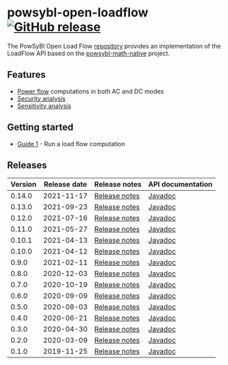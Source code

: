 # powsybl-open-loadflow [![GitHub release](https://img.shields.io/github/release/powsybl/powsybl-open-loadflow.svg?sort=semver)](https://github.com/powsybl/powsybl-open-loadflow/releases/)
The PowSyBl Open Load Flow [repository](https://github.com/powsybl/powsybl-open-loadflow) provides an implementation of the LoadFlow API based on the [powsybl-math-native](powsybl-math-native.md) project.  

## Features

- [Power flow](../../simulation/powerflow/index.md) computations in both AC and DC modes
- [Security analysis](../../simulation/securityanalysis/index.md)
- [Sensitivity analysis](../../simulation/sensitivity/index.md)

## Getting started

- [Guide 1]() - Run a load flow computation

## Releases

| Version | Release date | Release notes | API documentation |
| ------- | ------------ | ------------- | ----------------- |
| 0.14.0 | 2021-11-17 | [Release notes](https://github.com/powsybl/powsybl-open-loadflow/releases/tag/v0.14.0) | [Javadoc](https://javadoc.io/doc/com.powsybl/powsybl-open-loadflow/0.14.0/index.html) |
| 0.13.0 | 2021-09-23 | [Release notes](https://github.com/powsybl/powsybl-open-loadflow/releases/tag/v0.13.0) | [Javadoc](https://javadoc.io/doc/com.powsybl/powsybl-open-loadflow/0.13.0/index.html) |
| 0.12.0 | 2021-07-16 | [Release notes](https://github.com/powsybl/powsybl-open-loadflow/releases/tag/v0.12.0) | [Javadoc](https://javadoc.io/doc/com.powsybl/powsybl-open-loadflow/0.12.0/index.html) |
| 0.11.0 | 2021-05-27 | [Release notes](https://github.com/powsybl/powsybl-open-loadflow/releases/tag/v0.11.0) | [Javadoc](https://javadoc.io/doc/com.powsybl/powsybl-open-loadflow/0.11.0/index.html) |
| 0.10.1 | 2021-04-13 | [Release notes](https://github.com/powsybl/powsybl-open-loadflow/releases/tag/v0.10.1) | [Javadoc](https://javadoc.io/doc/com.powsybl/powsybl-open-loadflow/0.10.1/index.html) |
| 0.10.0 | 2021-04-12 | [Release notes](https://github.com/powsybl/powsybl-open-loadflow/releases/tag/v0.10.0) | [Javadoc](https://javadoc.io/doc/com.powsybl/powsybl-open-loadflow/0.10.0/index.html) |
| 0.9.0 | 2021-02-11 | [Release notes](https://github.com/powsybl/powsybl-open-loadflow/releases/tag/v0.9.0) | [Javadoc](https://javadoc.io/doc/com.powsybl/powsybl-open-loadflow/0.9.0/index.html) |
| 0.8.0 | 2020-12-03 | [Release notes](https://github.com/powsybl/powsybl-open-loadflow/releases/tag/v0.8.0) | [Javadoc](https://javadoc.io/doc/com.powsybl/powsybl-open-loadflow/0.8.0/index.html) |
| 0.7.0 | 2020-10-19 | [Release notes](https://github.com/powsybl/powsybl-open-loadflow/releases/tag/v0.7.0) | [Javadoc](https://javadoc.io/doc/com.powsybl/powsybl-open-loadflow/0.7.0/index.html) |
| 0.6.0 | 2020-09-09 | [Release notes](https://github.com/powsybl/powsybl-open-loadflow/releases/tag/v0.6.0) | [Javadoc](https://javadoc.io/doc/com.powsybl/powsybl-open-loadflow/0.6.0/index.html) |
| 0.5.0 | 2020-08-03 | [Release notes](https://github.com/powsybl/powsybl-open-loadflow/releases/tag/v0.5.0) | [Javadoc](https://javadoc.io/doc/com.powsybl/powsybl-open-loadflow/0.5.0/index.html) |
| 0.4.0 | 2020-06-21 | [Release notes](https://github.com/powsybl/powsybl-open-loadflow/releases/tag/v0.4.0) | [Javadoc](https://javadoc.io/doc/com.powsybl/powsybl-open-loadflow/0.4.0/index.html) |
| 0.3.0 | 2020-04-30 | [Release notes](https://github.com/powsybl/powsybl-open-loadflow/releases/tag/v0.3.0) | [Javadoc](https://javadoc.io/doc/com.powsybl/powsybl-open-loadflow/0.3.0/index.html) |
| 0.2.0 | 2020-03-09 | [Release notes](https://github.com/powsybl/powsybl-open-loadflow/releases/tag/v0.2.0) | [Javadoc](https://javadoc.io/doc/com.powsybl/powsybl-open-loadflow/0.2.0/index.html) |
| 0.1.0 | 2019-11-25 | [Release notes](https://github.com/powsybl/powsybl-open-loadflow/releases/tag/v0.1.0) | [Javadoc](https://javadoc.io/doc/com.powsybl/powsybl-open-loadflow/0.1.0/index.html) |
